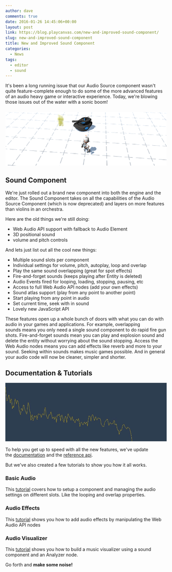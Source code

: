 ```yaml
---
author: dave
comments: true
date: 2016-01-26 14:45:06+00:00
layout: post
link: https://blog.playcanvas.com/new-and-improved-sound-component/
slug: new-and-improved-sound-component
title: New and Improved Sound Component
categories:
  - News
tags:
  - editor
  - sound
---
```


It's been a long running issue that our Audio Source component wasn't quite feature-complete enough to do some of the more advanced features of an audio heavy game or interactive experience. Today, we're blowing those issues out of the water with a sonic boom!

### [![sound-tutorial](/assets/media/sound-tutorial.png)](/assets/media/sound-tutorial.png)

## Sound Component

We're just rolled out a brand new component into both the engine and the editor. The Sound Component takes on all the capabilities of the Audio Source Component (which is now deprecated) and layers on more features than violins in an orchestra.

Here are the old things we're still doing:

- Web Audio API support with fallback to Audio Element
- 3D positional sound
- volume and pitch controls

And lets just list out all the cool new things:

- Multiple sound slots per component
- Individual settings for volume, pitch, autoplay, loop and overlap
- Play the same sound overlapping (great for spot effects)
- Fire-and-forget sounds (keeps playing after Entity is deleted)
- Audio Events fired for looping, loading, stopping, pausing, etc
- Access to full Web Audio API nodes (add your own effects)
- Sound atlas support (play from any point to another point)
- Start playing from any point in audio
- Set current time, seek with in sound
- Lovely new JavaScript API

These features open up a whole bunch of doors with what you can do with audio in your games and applications. For example, overlapping sounds means you only need a single sound component to do rapid fire gun shots. Fire-and-forget sounds mean you can play and explosion sound and delete the entity without worrying about the sound stopping. Access the Web Audio nodes means you can add effects like reverb and more to your sound. Seeking within sounds makes music games possible. And in general your audio code will now be cleaner, simpler and shorter.

## Documentation & Tutorials

[![analyzer-thin](/assets/media/analyser-thin1.jpg)](/assets/media/analyser-thin1.jpg)

To help you get up to speed with all the new features, we've update the [documentation](https://developer.playcanvas.com/en/user-manual/packs/components/sound/) and the [reference api](https://developer.playcanvas.com/en/api/pc.SoundComponent.html).

But we've also created a few tutorials to show you how it all works.

### Basic Audio

This [tutorial](https://developer.playcanvas.com/en/tutorials/basic-audio/) covers how to setup a component and managing the audio settings on different slots. Like the looping and overlap properties.

### Audio Effects

This [tutorial](https://developer.playcanvas.com/en/tutorials/audio-effects/) shows you how to add audio effects by manipulating the Web Audio API nodes

### Audio Visualizer

This [tutorial](https://developer.playcanvas.com/en/tutorials/music-visualizer/) shows you how to build a music visualizer using a sound component and an Analyzer node.

Go forth and **make some noise!**

